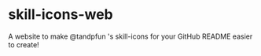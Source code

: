 # skill-icons-web
A website to make @tandpfun 's skill-icons for your GitHub README easier to create!
